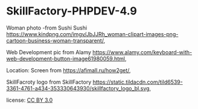 # SkillFactory-PHPDEV-4.9

Woman photo -from Sushi Sushi https://www.kindpng.com/imgv/JbJJRh_woman-clipart-images-png-cartoon-business-woman-transparent/,

Web Development pic  from Alamy https://www.alamy.com/keyboard-with-web-development-button-image61980059.html,

Location: Screen from https://afimall.ru/how2get/,

SkillFacroty logo from SkillFactory https://static.tildacdn.com/tild6539-3361-4761-a434-353330643930/skillfactory_logo_bl.svg,

license: [CC BY 3.0](https://creativecommons.org/licenses/by/3.0/)
